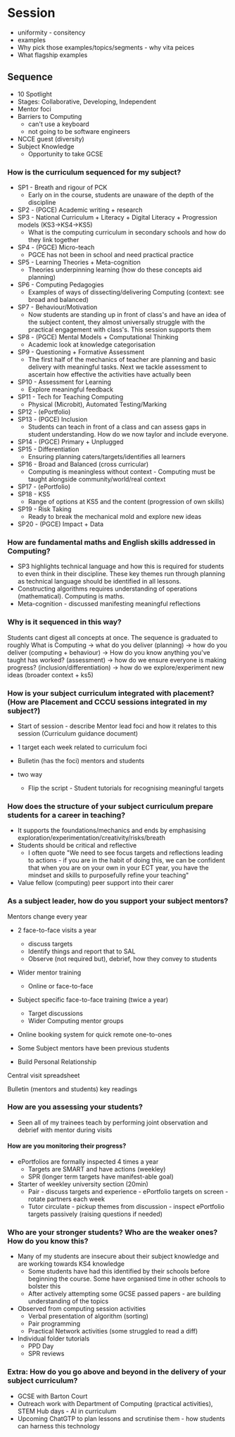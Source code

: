 Session
=======

* uniformity - consitency
* examples
* Why pick those examples/topics/segments - why vita peices
* What flagship examples




Sequence
--------

* 10 Spotlight
* Stages: Collaborative, Developing, Independent
* Mentor foci
* Barriers to Computing
    * can't use a keyboard
    * not going to be software engineers
* NCCE guest (diversity)
* Subject Knowledge
    * Opportunity to take GCSE


### How is the curriculum sequenced for my subject?

* SP1 - Breath and rigour of PCK
    * Early on in the course, students are unaware of the depth of the discipline
* SP2 - (PGCE) Academic writing + research
* SP3 - National Curriculum + Literacy + Digital Literacy + Progression models (KS3->KS4->KS5)
    * What is the computing curriculum in secondary schools and how do they link together
* SP4 - (PGCE) Micro-teach
    * PGCE has not been in school and need practical practice
* SP5 - Learning Theories + Meta-cognition
    * Theories underpinning learning (how do these concepts aid planning)
* SP6 - Computing Pedagogies
    * Examples of ways of dissecting/delivering Computing (context: see broad and balanced)
* SP7 - Behaviour/Motivation
    * Now students are standing up in front of class's and have an idea of the subject content, they almost universally struggle with the practical engagement with class's. This session supports them
* SP8 - (PGCE) Mental Models + Computational Thinking
    * Academic look at knowledge categorisation
* SP9 - Questioning + Formative Assessment
    * The first half of the mechanics of teacher are planning and basic delivery with meaningful tasks. Next we tackle assessment to ascertain how effective the activities have actually been
* SP10 - Assessment for Learning
    * Explore meaningful feedback
* SP11 - Tech for Teaching Computing
    * Physical (Microbit), Automated Testing/Marking
* SP12 - (ePortfolio)
* SP13 - (PGCE) Inclusion
    * Students can teach in front of a class and can assess gaps in student understanding. How do we now taylor and include everyone.
* SP14 - (PGCE) Primary + Unplugged
* SP15 - Differentiation
    * Ensuring planning caters/targets/identifies all learners
* SP16 - Broad and Balanced (cross curricular)
    * Computing is meaningless without context - Computing must be taught alongside community/world/real context
* SP17 - (ePortfolio)
* SP18 - KS5
    * Range of options at KS5 and the content (progression of own skills)
* SP19 - Risk Taking
    * Ready to break the mechanical mold and explore new ideas
* SP20 - (PGCE) Impact + Data

### How are fundamental maths and English skills addressed in Computing?​

* SP3 highlights technical language and how this is required for students to even think in their discipline. These key themes run through planning as technical language should be identified in all lessons.
* Constructing algorithms requires understanding of operations (mathematical). Computing is maths.
* Meta-cognition - discussed manifesting meaningful reflections

### Why is it sequenced in this way? 

Students cant digest all concepts at once. The sequence is graduated to roughly 
What is Computing -> what do you deliver (planning) -> how do you deliver (computing + behaviour) -> How do you know anything you've taught has worked? (assessment) -> how do we ensure everyone is making progress? (inclusion/differentiation) -> how do we explore/experiment new ideas (broader context + ks5)


### How is your subject curriculum integrated with placement?​ (How are Placement and CCCU sessions integrated in my subject?)

* Start of session - describe Mentor lead foci and how it relates to this session (Curriculum guidance document)
* 1 target each week related to curriculum foci
* Bulletin (has the foci) mentors and students

* two way
    * Flip the script - Student tutorials for recognising meaningful targets


### How does the structure of your subject curriculum prepare students for a career in teaching?​

* It supports the foundations/mechanics and ends by emphasising exploration/experimentation/creativity/risks/breath
* Students should be critical and reflective
    * I often quote "We need to see focus targets and reflections leading to actions - if you are in the habit of doing this, we can be confident that when you are on your own in your ECT year, you have the mindset and skills to purposefully refine your teaching"
* Value fellow (computing) peer support into their carer

### As a subject leader, how do you support your subject mentors?​

Mentors change every year
* 2 face-to-face visits a year
    * discuss targets
    * Identify things and report that to SAL
    * Observe (not required but), debrief, how they convey to students
* Wider mentor training
    * Online or face-to-face
* Subject specific face-to-face training (twice a year)
    * Target discussions
    * Wider Computing mentor groups
* Online booking system for quick remote one-to-ones

* Some Subject mentors have been previous students
* Build Personal Relationship

Central visit spreadsheet

Bulletin (mentors and students) key readings



### How are you assessing your students?​

* Seen all of my trainees teach by performing joint observation and debrief with mentor during visits

#### How are you monitoring their progress?​

* ePortfolios are formally inspected 4 times a year
    * Targets are SMART and have actions (weekley)
    * SPR (longer term targets have manifest-able goal)
* Starter of weekley university section (20min)
    * Pair - discuss targets and experience - ePortfolio targets on screen - rotate partners each week
    * Tutor circulate - pickup themes from discussion - inspect ePortfolio targets passively (raising questions if needed)

### Who are your stronger students? Who are the weaker ones? How do you know this?​

* Many of my students are insecure about their subject knowledge and are working towards KS4 knowledge
    * Some students have had this identified by their schools before beginning the course. Some have organised time in other schools to bolster this
    * After actively attempting some GCSE passed papers - are building understanding of the topics
* Observed from computing session activities
    * Verbal presentation of algorithm (sorting)
    * Pair programming
    * Practical Network activities (some struggled to read a diff)
* Individual folder tutorials
    * PPD Day
    * SPR reviews

### Extra: How do you go above and beyond in the delivery of your subject curriculum?​	

* GCSE with Barton Court 
* Outreach work with Department of Computing (practical activities), STEM Hub days - AI in curriculum
* Upcoming ChatGTP to plan lessons and scrutinise them - how students can harness this technology